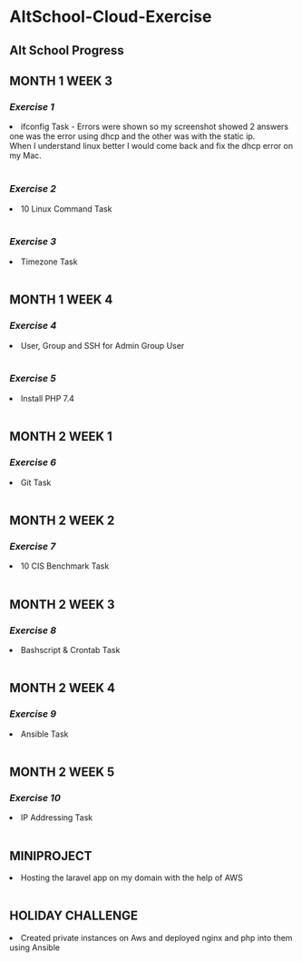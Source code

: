 # **AltSchool-Cloud-Exercise**
## __Alt School Progress__

## **MONTH 1 WEEK 3**

### __*Exercise 1*__
<li> ifconfig Task - Errors were shown so my screenshot showed 2 answers one was the error using dhcp and the other was with the static ip. 
<br>
When I understand linux better I would  come back and fix the dhcp error on my Mac.
<br>
<br>

### __*Exercise 2*__
<li> 10 Linux Command Task
<br>
<br>

### __*Exercise 3*__
<li> Timezone Task
<br>
<br>

## **MONTH 1 WEEK 4**

### __*Exercise 4*__
<li> User, Group and SSH for Admin Group User
<br>
<br>

### __*Exercise 5*__
<li> Install PHP 7.4
<br>
<br>

## **MONTH 2 WEEK 1**

### __*Exercise 6*__
<li> Git Task
<br>
<br>

## **MONTH 2 WEEK 2**

### __*Exercise 7*__
<li> 10 CIS Benchmark Task
<br>
<br>

## **MONTH 2 WEEK 3**

### __*Exercise 8*__
<li> Bashscript & Crontab Task
<br>
<br>

## **MONTH 2 WEEK 4**

### __*Exercise 9*__
<li> Ansible Task
<br>
<br>

## **MONTH 2 WEEK 5**

### __*Exercise 10*__
<li> IP Addressing Task
<br>
<br>

## **MINIPROJECT**
<li> Hosting the laravel app on my domain with the help of AWS
<br>
<br>

## **HOLIDAY CHALLENGE**
<li> Created private instances on Aws and deployed nginx and php into them using Ansible
<br>
<br>